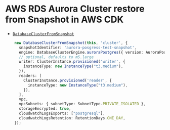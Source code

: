 # AWS RDS Aurora Cluster restore from Snapshot in AWS CDK

- [`DatabaseClusterFromSnapshot`](https://docs.aws.amazon.com/cdk/api/v2/docs/aws-cdk-lib.aws_rds.DatabaseClusterFromSnapshot.html)
```typescript
    new DatabaseClusterFromSnapshot(this, 'cluster', {
      snapshotIdentifier: 'aurora-posgress-test-snapshot',
      engine: DatabaseClusterEngine.auroraPostgres({ version: AuroraPostgresEngineVersion.VER_15_5 }),
      // optional, defaults to m5.large
      writer: ClusterInstance.provisioned('writer', {
        instanceType: new InstanceType("t3.medium"),
      }),
      readers: [
        ClusterInstance.provisioned('reader', {
          instanceType: new InstanceType("t3.medium"),
        }),
      ],
      vpc,
      vpcSubnets: { subnetType: SubnetType.PRIVATE_ISOLATED },
      storageEncrypted: true,
      cloudwatchLogsExports: ["postgresql"],
      cloudwatchLogsRetention: RetentionDays.ONE_DAY,
    });
```
